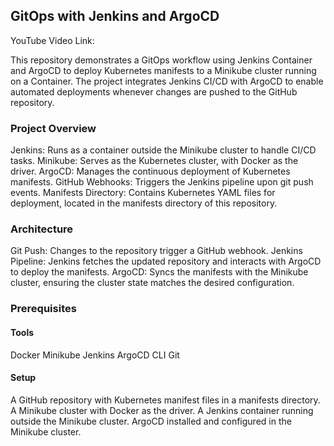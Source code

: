 ## GitOps with Jenkins and ArgoCD

YouTube Video Link: 

This repository demonstrates a GitOps workflow using Jenkins Container and ArgoCD to deploy Kubernetes manifests to a Minikube cluster running on a Container. The project integrates Jenkins CI/CD with ArgoCD to enable automated deployments whenever changes are pushed to the GitHub repository.

### Project Overview

Jenkins: Runs as a container outside the Minikube cluster to handle CI/CD tasks.
Minikube: Serves as the Kubernetes cluster, with Docker as the driver.
ArgoCD: Manages the continuous deployment of Kubernetes manifests.
GitHub Webhooks: Triggers the Jenkins pipeline upon git push events.
Manifests Directory: Contains Kubernetes YAML files for deployment, located in the manifests directory of this repository.


### Architecture

Git Push: Changes to the repository trigger a GitHub webhook.
Jenkins Pipeline: Jenkins fetches the updated repository and interacts with ArgoCD to deploy the manifests.
ArgoCD: Syncs the manifests with the Minikube cluster, ensuring the cluster state matches the desired configuration.


### Prerequisites

#### Tools

Docker
Minikube
Jenkins
ArgoCD CLI
Git


#### Setup

A GitHub repository with Kubernetes manifest files in a manifests directory.
A Minikube cluster with Docker as the driver.
A Jenkins container running outside the Minikube cluster.
ArgoCD installed and configured in the Minikube cluster.




